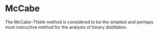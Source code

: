 # McCabe
The McCabe–Thiele method is considered to be the simplest and perhaps most instructive method for the analysis of binary distillation.
